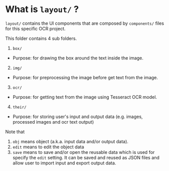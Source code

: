 # What is `layout/` ?

`layout/` contains the UI components that are composed by `components/` files for this specific OCR project.

This folder contains 4 sub folders.
1.  `box/`
-   Purpose: for drawing the box around the text inside the image.
2.  `img/`
-   Purpose: for preprocessing the image before get text from the image.
3.  `ocr/`
-   Purpose: for getting text from the image using Tesseract OCR model.
4.  `their/`
-   Purpose: for storing user's input and output data (e.g. images, processed images and ocr text output)

Note that
1.  `obj` means object (a.k.a. input data and/or output data).
2.  `edit` means to edit the object data
3.  `save` means to save and/or open the reusable data which is used for specify the `edit` setting. It can be saved and reused as JSON files and allow user to import input and export output data.